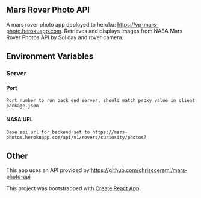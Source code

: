 ## Mars Rover Photo API

A mars rover photo app deployed to heroku: https://vp-mars-photo.herokuapp.com.
Retrieves and displays images from NASA Mars Rover Photos API by Sol day and rover camera.

## Environment Variables

### Server

#### Port
    Port number to run back end server, should match proxy value in client package.json

#### NASA URL
    Base api url for backend set to https://mars-photos.herokuapp.com/api/v1/rovers/curiosity/photos?
    
    
## Other
This app uses an API provided by https://github.com/chrisccerami/mars-photo-api    

This project was bootstrapped with [Create React App](https://github.com/facebook/create-react-app).
